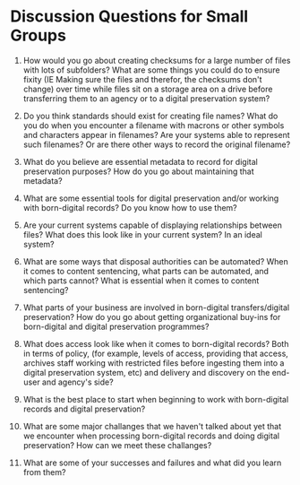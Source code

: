 # Discussion Questions for Small Groups

1. How would you go about creating checksums for a large number of files with lots of subfolders? What are some things you could do to ensure fixity (IE Making sure the files and therefor, the checksums don't change) over time while files sit on a storage area on a drive before transferring them to an agency or to a digital preservation system?

2. Do you think standards should exist for creating file names? What do you do when you encounter a filename with macrons or other symbols and characters appear in filenames? Are your systems able to represent such filenames? Or are there other ways to record the original filename?

3. What do you believe are essential metadata to record for digital preservation purposes? How do you go about maintaining that metadata?

4. What are some essential tools for digital preservation and/or working with born-digital records? Do you know how to use them?

5. Are your current systems capable of displaying relationships between files? What does this look like in your current system? In an ideal system?

6. What are some ways that disposal authorities can be automated? When it comes to content sentencing, what parts can be automated, and which parts cannot? What is essential when it comes to content sentencing?

7. What parts of your business are involved in born-digital transfers/digital preservation? How do you go about getting organizational buy-ins for born-digital and digital preservation programmes?

8. What does access look like when it comes to born-digital records? Both in terms of policy, (for example, levels of access, providing that access, archives staff working with restricted files before ingesting them into a digital preservation system, etc) and delivery and discovery on the end-user and agency's side?

9. What is the best place to start when beginning to work with born-digital records and digital preservation?

10. What are some major challanges that we haven't talked about yet that we encounter when processing born-digital records and doing digital preservation? How can we meet these challanges?

11. What are some of your successes and failures and what did you learn from them?  
